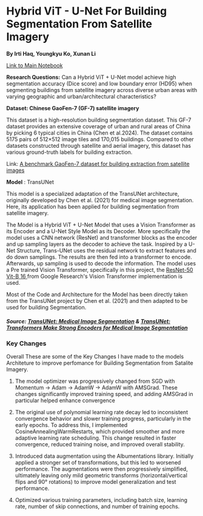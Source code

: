 # Hybrid ViT - U-Net For Building Segmentation From Satellite Imagery
**By Irti Haq, Youngkyu Ko, Xunan Li**

[Link to Main Notebook](https://htmlpreview.github.io/?https://github.com/IrtiHaq/Hybrid_VIT-UNET_FOR_SATALITE_IMAGERY/blob/main/Final%20Project%20Model%20v9%20-%20Augmented.html)

**Research Questions:** Can a Hybrid ViT + U-Net model achieve high segmentation accuracy (Dice score) and low boundary error (HD95) when segmenting buildings from satellite imagery across diverse urban areas with varying geographic and urban/architectural characteristics?

**Dataset: Chinese GaoFen-7 (GF-7) satellite imagery** 

This dataset is a high-resolution building segmentation dataset. This GF-7 dataset provides an extensive coverage of urban and rural areas of China by picking 6 typical cities in China (Chen et al.2024). The dataset contains 5175 pairs of 512×512 image tiles and 170,015 buildings. Compared to other datasets constructed through satellite and aerial imagery, this dataset has various ground-truth labels for building extraction.

Link: [A benchmark GaoFen-7 dataset for building extraction from satellite images](https://doi.org/10.6084/m9.figshare.24305557)

**Model** : TransUNet

This model is a specialized adaptation of the TransUNet architecture, originally developed by Chen et al. (2021) for medical image segmentation. Here, its application has been applied for building segmentation from satellite imagery.

The Model is a Hybrid ViT + U-Net Model that uses a Vision Transformer as its Encoder and a U-Net Style Model as its Decoder. More specifically the model uses a CNN network (ResNet) and transformer blocks as the encoder and up sampling layers as the decoder to achieve the task. Inspired by a U-Net Structure, Trans-UNet uses the residual network to extract features and do down samplings. The results are then fed into a transformer to encode. Afterwards, up sampling is used to decode the information. The model uses a Pre trained Vision Transformer, specifically in this project, the [ResNet-50 Vit-B 16 ](https://github.com/google-research/vision_transformer) from Google Research's Vision Transformer implementation is used. 

Most of the Code and Architecture for the Model has been directly taken from the TransUNet project by Chen et al. (2021) and then adapted to be used for building Segmentation.  

##### **Source:** [TransUNet: Medical Image Segmentation](https://tianjinteda.github.io/Transunet.html)  & [TransUNet: Transformers Make Strong Encoders for Medical Image Segmentation](https://arxiv.org/pdf/2102.04306#page=5.23)

### Key Changes
Overall These are some of the Key Changes I have made to the models Architeture to improve perfomance for Building Segmentation from Satalite Imagery. 
1) The model optimizer was progressively changed from SGD with Momentum → Adam → AdamW → AdamW with AMSGrad. These changes significantly improved training speed, and adding AMSGrad in particular helped enhance convergence

2) The original use of polynomial learning rate decay led to inconsistent convergence behavior and slower training progress, particularly in the early epochs. To address this, I implemented CosineAnnealingWarmRestarts, which provided smoother and more adaptive learning rate scheduling. This change resulted in faster convergence, reduced training noise, and improved overall stability.

3) Introduced data augmentation using the Albumentations library. Initially applied a stronger set of transformations, but this led to worsened performance. The augmentations were then progressively simplified, ultimately leaving only mild geometric transforms (horizontal/vertical flips and 90° rotations) to improve model generalization and test performance.

4) Optimized various training parameters, including batch size, learning rate, number of skip connections, and number of training epochs.

